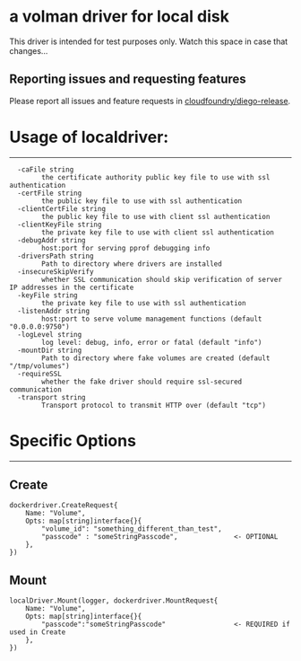 # a volman driver for local disk
This driver is intended for test purposes only.  Watch this space in case that changes...

## Reporting issues and requesting features

Please report all issues and feature requests in [cloudfoundry/diego-release](https://github.com/cloudfoundry/diego-release/issues).

# Usage of localdriver:
----
```
  -caFile string
        the certificate authority public key file to use with ssl authentication
  -certFile string
        the public key file to use with ssl authentication
  -clientCertFile string
        the public key file to use with client ssl authentication
  -clientKeyFile string
        the private key file to use with client ssl authentication
  -debugAddr string
        host:port for serving pprof debugging info
  -driversPath string
        Path to directory where drivers are installed
  -insecureSkipVerify
        whether SSL communication should skip verification of server IP addresses in the certificate
  -keyFile string
        the private key file to use with ssl authentication
  -listenAddr string
        host:port to serve volume management functions (default "0.0.0.0:9750")
  -logLevel string
        log level: debug, info, error or fatal (default "info")
  -mountDir string
        Path to directory where fake volumes are created (default "/tmp/volumes")
  -requireSSL
        whether the fake driver should require ssl-secured communication
  -transport string
        Transport protocol to transmit HTTP over (default "tcp")
```

# Specific Options
----

## Create
```
dockerdriver.CreateRequest{
    Name: "Volume",
    Opts: map[string]interface{}{
        "volume_id": "something_different_than_test",
        "passcode" : "someStringPasscode",              <- OPTIONAL
    },
})
```

## Mount
```
localDriver.Mount(logger, dockerdriver.MountRequest{
    Name: "Volume",
    Opts: map[string]interface{}{
        "passcode":"someStringPasscode"                 <- REQUIRED if used in Create
    },
})
```
